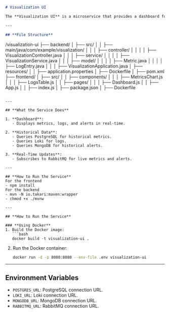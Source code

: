 ```markdown
# Visualization UI

The **Visualization UI** is a microservice that provides a dashboard for visualizing metrics, logs, and alerts. It integrates with **RabbitMQ** for real-time updates, **PostgreSQL** for historical metrics, **Loki** for logs, and **MongoDB** for alerts.

---

## **File Structure**
```

/visualization-ui
├── backend/
│ ├── src/
│ │ ├── main/java/com/example/visualization/
│ │ │ ├── controller/
│ │ │ │ ├── VisualizationController.java
│ │ │ ├── service/
│ │ │ │ ├── VisualizationService.java
│ │ │ ├── model/
│ │ │ │ ├── Metric.java
│ │ │ │ ├── LogEntry.java
│ │ │ ├── VisualizationApplication.java
│ ├── resources/
│ │ ├── application.properties
│ ├── Dockerfile
│ ├── pom.xml
├── frontend/
│ ├── src/
│ │ ├── components/
│ │ │ ├── MetricsChart.js
│ │ │ ├── LogsTable.js
│ │ ├── pages/
│ │ │ ├── Dashboard.js
│ │ ├── App.js
│ │ ├── index.js
│ ├── package.json
│ ├── Dockerfile

````

---

## **What the Service Does**

1. **Dashboard**:
   - Displays metrics, logs, and alerts in real-time.

2. **Historical Data**:
   - Queries PostgreSQL for historical metrics.
   - Queries Loki for logs.
   - Queries MongoDB for historical alerts.

3. **Real-Time Updates**:
   - Subscribes to RabbitMQ for live metrics and alerts.

---

## **How to Run the Service**
For the frontend
- npm install
For the backend
- mvn -N io.takari:maven:wrapper
- chmod +x ./mvnw

---

## **How to Run the Service**

### **Using Docker**
1. Build the Docker image:
   ```bash
   docker build -t visualization-ui .
````

2. Run the Docker container:
   ```bash
   docker run -d -p 8080:8080 --env-file .env visualization-ui
   ```

---

## **Environment Variables**

- `POSTGRES_URL`: PostgreSQL connection URL.
- `LOKI_URL`: Loki connection URL.
- `MONGODB_URL`: MongoDB connection URL.
- `RABBITMQ_URL`: RabbitMQ connection URL.
